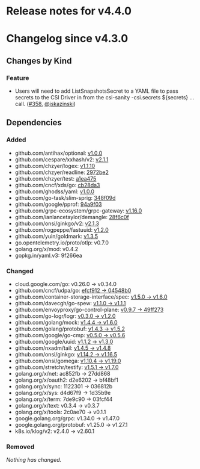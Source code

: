 # Release notes for v4.4.0

# Changelog since v4.3.0

## Changes by Kind

### Feature

- Users will need to add ListSnapshotsSecret to a YAML file to pass secrets to the CSI Driver in from the csi-sanity -csi.secrets ${secrets} ... call. ([#358](https://github.com/kubernetes-csi/csi-test/pull/358), [@jskazinski](https://github.com/jskazinski))

## Dependencies

### Added
- github.com/antihax/optional: [v1.0.0](https://github.com/antihax/optional/tree/v1.0.0)
- github.com/cespare/xxhash/v2: [v2.1.1](https://github.com/cespare/xxhash/v2/tree/v2.1.1)
- github.com/chzyer/logex: [v1.1.10](https://github.com/chzyer/logex/tree/v1.1.10)
- github.com/chzyer/readline: [2972be2](https://github.com/chzyer/readline/tree/2972be2)
- github.com/chzyer/test: [a1ea475](https://github.com/chzyer/test/tree/a1ea475)
- github.com/cncf/xds/go: [cb28da3](https://github.com/cncf/xds/go/tree/cb28da3)
- github.com/ghodss/yaml: [v1.0.0](https://github.com/ghodss/yaml/tree/v1.0.0)
- github.com/go-task/slim-sprig: [348f09d](https://github.com/go-task/slim-sprig/tree/348f09d)
- github.com/google/pprof: [94a9f03](https://github.com/google/pprof/tree/94a9f03)
- github.com/grpc-ecosystem/grpc-gateway: [v1.16.0](https://github.com/grpc-ecosystem/grpc-gateway/tree/v1.16.0)
- github.com/ianlancetaylor/demangle: [28f6c0f](https://github.com/ianlancetaylor/demangle/tree/28f6c0f)
- github.com/onsi/ginkgo/v2: [v2.1.3](https://github.com/onsi/ginkgo/v2/tree/v2.1.3)
- github.com/rogpeppe/fastuuid: [v1.2.0](https://github.com/rogpeppe/fastuuid/tree/v1.2.0)
- github.com/yuin/goldmark: [v1.3.5](https://github.com/yuin/goldmark/tree/v1.3.5)
- go.opentelemetry.io/proto/otlp: v0.7.0
- golang.org/x/mod: v0.4.2
- gopkg.in/yaml.v3: 9f266ea

### Changed
- cloud.google.com/go: v0.26.0 → v0.34.0
- github.com/cncf/udpa/go: [efcf912 → 04548b0](https://github.com/cncf/udpa/go/compare/efcf912...04548b0)
- github.com/container-storage-interface/spec: [v1.5.0 → v1.6.0](https://github.com/container-storage-interface/spec/compare/v1.5.0...v1.6.0)
- github.com/davecgh/go-spew: [v1.1.0 → v1.1.1](https://github.com/davecgh/go-spew/compare/v1.1.0...v1.1.1)
- github.com/envoyproxy/go-control-plane: [v0.9.7 → 49ff273](https://github.com/envoyproxy/go-control-plane/compare/v0.9.7...49ff273)
- github.com/go-logr/logr: [v0.3.0 → v1.2.0](https://github.com/go-logr/logr/compare/v0.3.0...v1.2.0)
- github.com/golang/mock: [v1.4.4 → v1.6.0](https://github.com/golang/mock/compare/v1.4.4...v1.6.0)
- github.com/golang/protobuf: [v1.4.3 → v1.5.2](https://github.com/golang/protobuf/compare/v1.4.3...v1.5.2)
- github.com/google/go-cmp: [v0.5.0 → v0.5.6](https://github.com/google/go-cmp/compare/v0.5.0...v0.5.6)
- github.com/google/uuid: [v1.1.2 → v1.3.0](https://github.com/google/uuid/compare/v1.1.2...v1.3.0)
- github.com/nxadm/tail: [v1.4.5 → v1.4.8](https://github.com/nxadm/tail/compare/v1.4.5...v1.4.8)
- github.com/onsi/ginkgo: [v1.14.2 → v1.16.5](https://github.com/onsi/ginkgo/compare/v1.14.2...v1.16.5)
- github.com/onsi/gomega: [v1.10.4 → v1.19.0](https://github.com/onsi/gomega/compare/v1.10.4...v1.19.0)
- github.com/stretchr/testify: [v1.5.1 → v1.7.0](https://github.com/stretchr/testify/compare/v1.5.1...v1.7.0)
- golang.org/x/net: ac852fb → 27dd868
- golang.org/x/oauth2: d2e6202 → bf48bf1
- golang.org/x/sync: 1122301 → 036812b
- golang.org/x/sys: d4d67f9 → 1d35b9e
- golang.org/x/term: 7de9c90 → 03fcf44
- golang.org/x/text: v0.3.4 → v0.3.7
- golang.org/x/tools: 2c0ae70 → v0.1.1
- google.golang.org/grpc: v1.34.0 → v1.47.0
- google.golang.org/protobuf: v1.25.0 → v1.27.1
- k8s.io/klog/v2: v2.4.0 → v2.60.1

### Removed
_Nothing has changed._
